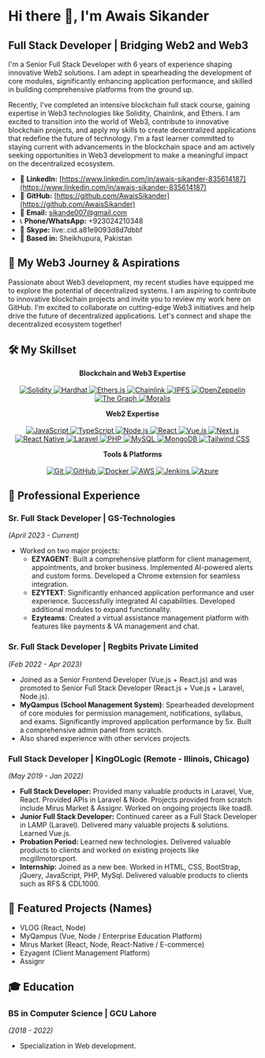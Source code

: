 # Hi there 👋, I'm Awais Sikander

## Full Stack Developer | Bridging Web2 and Web3

I'm a Senior Full Stack Developer with 6 years of experience shaping innovative Web2 solutions. I am adept in spearheading the development of core modules, significantly enhancing application performance, and skilled in building comprehensive platforms from the ground up.

Recently, I've completed an intensive blockchain full stack course, gaining expertise in Web3 technologies like Solidity, Chainlink, and Ethers. I am excited to transition into the world of Web3, contribute to innovative blockchain projects, and apply my skills to create decentralized applications that redefine the future of technology. I'm a fast learner committed to staying current with advancements in the blockchain space and am actively seeking opportunities in Web3 development to make a meaningful impact on the decentralized ecosystem.

* 🔗 **LinkedIn:** [https://www.linkedin.com/in/awais-sikander-835614187](https://www.linkedin.com/in/awais-sikander-835614187)
* 🐙 **GitHub:** [https://github.com/AwaisSikander](https://github.com/AwaisSikander)
* 📧 **Email:** sikande007@gmail.com
* 📞 **Phone/WhatsApp:** +923024210348
* 💬 **Skype:** live:.cid.a81e9093d8d7dbbf
* 📍 **Based in:** Sheikhupura, Pakistan

## 🚀 My Web3 Journey & Aspirations

Passionate about Web3 development, my recent studies have equipped me to explore the potential of decentralized systems. I am aspiring to contribute to innovative blockchain projects and invite you to review my work here on GitHub. I'm excited to collaborate on cutting-edge Web3 initiatives and help drive the future of decentralized applications. Let's connect and shape the decentralized ecosystem together!

## 🛠️ My Skillset

<p align="center">
  <b>Blockchain and Web3 Expertise</b>
  <br/><br/>
  <a href="https://soliditylang.org/" target="_blank" rel="noreferrer">
    <img src="https://img.shields.io/badge/Solidity-E6E6E6?style=for-the-badge&logo=solidity&logoColor=black" alt="Solidity" />
  </a>
  <a href="https://hardhat.org/" target="_blank" rel="noreferrer">
    <img src="https://img.shields.io/badge/Hardhat-FFF6D5?style=for-the-badge&logo=hardhat&logoColor=black" alt="Hardhat" />
  </a>
  <a href="https://ethers.org/" target="_blank" rel="noreferrer">
    <img src="https://img.shields.io/badge/Ethers.js-2535A4?style=for-the-badge&logo=ethers&logoColor=white" alt="Ethers.js" />
  </a>
  <a href="https://chain.link/" target="_blank" rel="noreferrer">
    <img src="https://img.shields.io/badge/Chainlink-375BD2?style=for-the-badge&logo=chainlink&logoColor=white" alt="Chainlink" />
  </a>
  <a href="https://ipfs.tech/" target="_blank" rel="noreferrer">
    <img src="https://img.shields.io/badge/IPFS-65C2CB?style=for-the-badge&logo=ipfs&logoColor=white" alt="IPFS" />
  </a>
  <a href="https://www.openzeppelin.com/" target="_blank" rel="noreferrer">
    <img src="https://img.shields.io/badge/OpenZeppelin-4E5EE4?style=for-the-badge&logo=openzeppelin&logoColor=white" alt="OpenZeppelin" />
  </a>
  <a href="https://thegraph.com/" target="_blank" rel="noreferrer">
    <img src="https://img.shields.io/badge/The%20Graph-6C40E5?style=for-the-badge&logo=thegraph&logoColor=white" alt="The Graph" />
  </a>
  <a href="https://moralis.io/" target="_blank" rel="noreferrer">
    <img src="https://img.shields.io/badge/Moralis-FFB75B?style=for-the-badge&logo=moralis&logoColor=white" alt="Moralis" />
  </a>
</p>

<p align="center">
  <b>Web2 Expertise</b>
  <br/><br/>
  <a href="https://developer.mozilla.org/en-US/docs/Web/JavaScript" target="_blank" rel="noreferrer">
    <img src="https://img.shields.io/badge/JavaScript-F7DF1E?style=for-the-badge&logo=javascript&logoColor=black" alt="JavaScript" />
  </a>
  <a href="https://www.typescriptlang.org/" target="_blank" rel="noreferrer">
    <img src="https://img.shields.io/badge/TypeScript-007ACC?style=for-the-badge&logo=typescript&logoColor=white" alt="TypeScript" />
  </a>
  <a href="https://nodejs.org" target="_blank" rel="noreferrer">
    <img src="https://img.shields.io/badge/Node.js-339933?style=for-the-badge&logo=nodedotjs&logoColor=white" alt="Node.js" />
  </a>
  <a href="https://reactjs.org/" target="_blank" rel="noreferrer">
    <img src="https://img.shields.io/badge/React-20232A?style=for-the-badge&logo=react&logoColor=61DAFB" alt="React" />
  </a>
  <a href="https://vuejs.org/" target="_blank" rel="noreferrer">
    <img src="https://img.shields.io/badge/Vue.js-35495E?style=for-the-badge&logo=vuedotjs&logoColor=4FC08D" alt="Vue.js" />
  </a>
   <a href="https://nextjs.org/" target="_blank" rel="noreferrer">
    <img src="https://img.shields.io/badge/Next.js-000000?style=for-the-badge&logo=nextdotjs&logoColor=white" alt="Next.js" />
  </a>
  <a href="https://reactnative.dev/" target="_blank" rel="noreferrer">
    <img src="https://img.shields.io/badge/React_Native-20232A?style=for-the-badge&logo=react&logoColor=61DAFB" alt="React Native" />
  </a>
  <a href="https://laravel.com/" target="_blank" rel="noreferrer">
    <img src="https://img.shields.io/badge/Laravel-FF2D20?style=for-the-badge&logo=laravel&logoColor=white" alt="Laravel" />
  </a>
  <a href="https://www.php.net/" target="_blank" rel="noreferrer">
    <img src="https://img.shields.io/badge/PHP-777BB4?style=for-the-badge&logo=php&logoColor=white" alt="PHP" />
  </a>
  <a href="https://www.mysql.com/" target="_blank" rel="noreferrer">
    <img src="https://img.shields.io/badge/MySQL-005C84?style=for-the-badge&logo=mysql&logoColor=white" alt="MySQL" />
  </a>
  <a href="https://www.mongodb.com/" target="_blank" rel="noreferrer">
    <img src="https://img.shields.io/badge/MongoDB-4EA94B?style=for-the-badge&logo=mongodb&logoColor=white" alt="MongoDB" />
  </a>
  <a href="https://tailwindcss.com/" target="_blank" rel="noreferrer">
    <img src="https://img.shields.io/badge/Tailwind_CSS-38B2AC?style=for-the-badge&logo=tailwindcss&logoColor=white" alt="Tailwind CSS" />
  </a>
</p>

<p align="center">
  <b>Tools & Platforms</b>
  <br/><br/>
  <a href="https://git-scm.com/" target="_blank" rel="noreferrer">
    <img src="https://img.shields.io/badge/Git-F05032?style=for-the-badge&logo=git&logoColor=white" alt="Git" />
  </a>
  <a href="https://github.com/" target="_blank" rel="noreferrer">
    <img src="https://img.shields.io/badge/GitHub-100000?style=for-the-badge&logo=github&logoColor=white" alt="GitHub" />
  </a>
  <a href="https://www.docker.com/" target="_blank" rel="noreferrer">
    <img src="https://img.shields.io/badge/Docker-2496ED?style=for-the-badge&logo=docker&logoColor=white" alt="Docker" />
  </a>
  <a href="https://aws.amazon.com" target="_blank" rel="noreferrer">
    <img src="https://img.shields.io/badge/Amazon_AWS-232F3E?style=for-the-badge&logo=amazonaws&logoColor=white" alt="AWS" />
  </a>
  <a href="https://www.jenkins.io" target="_blank" rel="noreferrer">
    <img src="https://img.shields.io/badge/Jenkins-D24939?style=for-the-badge&logo=jenkins&logoColor=white" alt="Jenkins" />
  </a>
   <a href="https://azure.microsoft.com" target="_blank" rel="noreferrer">
    <img src="https://img.shields.io/badge/Azure-0089D6?style=for-the-badge&logo=microsoftazure&logoColor=white" alt="Azure" />
  </a>
</p>

## 💼 Professional Experience

### Sr. Full Stack Developer | GS-Technologies
*(April 2023 - Current)*
* Worked on two major projects:
    * **EZYAGENT**: Built a comprehensive platform for client management, appointments, and broker business. Implemented AI-powered alerts and custom forms. Developed a Chrome extension for seamless integration.
    * **EZYTEXT**: Significantly enhanced application performance and user experience. Successfully integrated AI capabilities. Developed additional modules to expand functionality.
    * **Ezyteams**: Created a virtual assistance management platform with features like payments & VA management and chat.

### Sr. Full Stack Developer | Regbits Private Limited
*(Feb 2022 - Apr 2023)*
* Joined as a Senior Frontend Developer (Vue.js + React.js) and was promoted to Senior Full Stack Developer (React.js + Vue.js + Laravel, Node.js).
* **MyQampus (School Management System)**: Spearheaded development of core modules for permission management, notifications, syllabus, and exams. Significantly improved application performance by 5x. Built a comprehensive admin panel from scratch.
* Also shared experience with other services projects.

### Full Stack Developer | KingOLogic (Remote - Illinois, Chicago)
*(May 2019 - Jan 2022)*
* **Full Stack Developer:** Provided many valuable products in Laravel, Vue, React. Provided APIs in Laravel & Node. Projects provided from scratch include Mirus Market & Assignr. Worked on ongoing projects like toad8.
* **Junior Full Stack Developer:** Continued career as a Full Stack Developer in LAMP (Laravel). Delivered many valuable projects & solutions. Learned Vue.js.
* **Probation Period:** Learned new technologies. Delivered valuable products to clients and worked on existing projects like mcgillmotorsport.
* **Internship:** Joined as a new bee. Worked in HTML, CSS, BootStrap, jQuery, JavaScript, PHP, MySql. Delivered valuable products to clients such as RFS & CDL1000.

## 📂 Featured Projects (Names)

* VLOG (React, Node)
* MyQampus (Vue, Node / Enterprise Education Platform)
* Mirus Market (React, Node, React-Native / E-commerce)
* Ezyagent (Client Management Platform)
* Assignr

## 🎓 Education

### BS in Computer Science | GCU Lahore
*(2018 - 2022)*
* Specialization in Web development.
